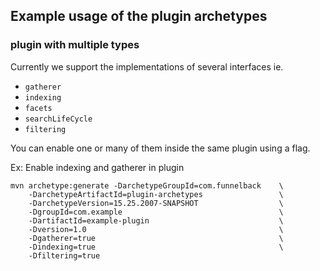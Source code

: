 
## Example usage of the plugin archetypes


### plugin with multiple types

Currently we support the implementations of several interfaces ie. 

- `gatherer` 
- `indexing` 
- `facets` 
- `searchLifeCycle`
- `filtering`

You can enable one or many of them inside the same plugin using a flag.

Ex: Enable indexing and gatherer in plugin

```
mvn archetype:generate -DarchetypeGroupId=com.funnelback    \
    -DarchetypeArtifactId=plugin-archetypes                 \
    -DarchetypeVersion=15.25.2007-SNAPSHOT                  \
    -DgroupId=com.example                                   \
    -DartifactId=example-plugin                             \
    -Dversion=1.0                                           \
    -Dgatherer=true                                         \
    -Dindexing=true                                         \
    -Dfiltering=true
```
